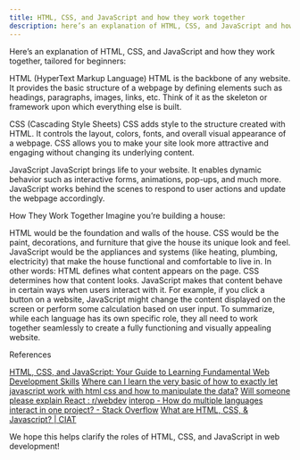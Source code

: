 ```yaml
---
title: HTML, CSS, and JavaScript and how they work together
description: here’s an explanation of HTML, CSS, and JavaScript and how they work together, tailored for beginners
---
```


Here’s an explanation of HTML, CSS, and JavaScript and how they work together, tailored for beginners:

HTML (HyperText Markup Language)
HTML is the backbone of any website. It provides the basic structure of a webpage by defining elements such as headings, paragraphs, images, links, etc. Think of it as the skeleton or framework upon which everything else is built.

CSS (Cascading Style Sheets)
CSS adds style to the structure created with HTML. It controls the layout, colors, fonts, and overall visual appearance of a webpage. CSS allows you to make your site look more attractive and engaging without changing its underlying content.

JavaScript
JavaScript brings life to your website. It enables dynamic behavior such as interactive forms, animations, pop-ups, and much more. JavaScript works behind the scenes to respond to user actions and update the webpage accordingly.

How They Work Together
Imagine you’re building a house:

HTML would be the foundation and walls of the house.
CSS would be the paint, decorations, and furniture that give the house its unique look and feel.
JavaScript would be the appliances and systems (like heating, plumbing, electricity) that make the house functional and comfortable to live in.
In other words:
HTML defines what content appears on the page.
CSS determines how that content looks.
JavaScript makes that content behave in certain ways when users interact with it.
For example, if you click a button on a website, JavaScript might change the content displayed on the screen or perform some calculation based on user input.
To summarize, while each language has its own specific role, they all need to work together seamlessly to create a fully functioning and visually appealing website.

References

[HTML, CSS, and JavaScript: Your Guide to Learning Fundamental Web Development Skills](https://techbootcamps.utexas.edu/blog/html-css-javascript/)
[Where can I learn the very basic of how to exactly let javascript work with html css and how to manipulate the data?](https://forum.freecodecamp.org/t/where-can-i-learn-the-very-basic-of-how-to-exactly-let-javascript-work-with-html-css-and-how-to-manipulate-the-data/307254)
[Will someone please explain React : r/webdev](https://www.reddit.com/r/webdev/comments/185555x/will_someone_please_explain_react/)
[interop - How do multiple languages interact in one project? - Stack Overflow](https://stackoverflow.com/questions/1428145/how-do-multiple-languages-interact-in-one-project)
[What are HTML, CSS, & Javascript? | CIAT](https://www.ciat.edu/blog/what-are-html-css-and-javascript/)

We hope this helps clarify the roles of HTML, CSS, and JavaScript in web development!